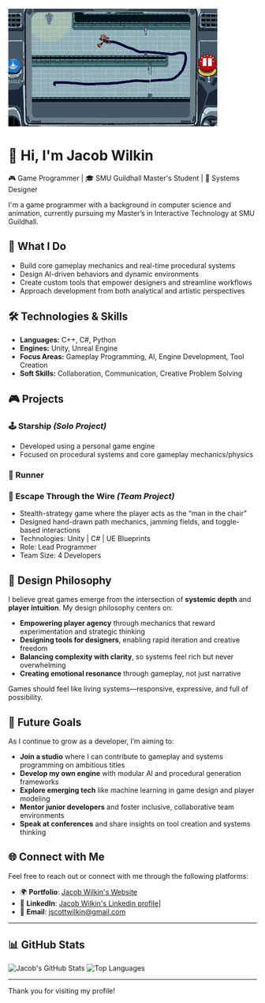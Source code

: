 ![Jacob Wilkin's Profile Banner](https://github.com/jswilkinSMU/jswilkinSMU/blob/main/escapettw%20(1).gif)

# 👋 Hi, I'm Jacob Wilkin

🎮 Game Programmer | 🎓 SMU Guildhall Master's Student | 🧠 Systems Designer

I'm a game programmer with a background in computer science and animation, currently pursuing my Master’s in Interactive Technology at SMU Guildhall.

## 🧠 What I Do

- Build core gameplay mechanics and real-time procedural systems
- Design AI-driven behaviors and dynamic environments
- Create custom tools that empower designers and streamline workflows
- Approach development from both analytical and artistic perspectives

## 🛠️ Technologies & Skills

- **Languages:** C++, C#, Python
- **Engines:** Unity, Unreal Engine
- **Focus Areas:** Gameplay Programming, AI, Engine Development, Tool Creation
- **Soft Skills:** Collaboration, Communication, Creative Problem Solving

## 🎮 Projects

### 🕹️ Starship *(Solo Project)*
- Developed using a personal game engine
- Focused on procedural systems and core gameplay mechanics/physics

### 🚀 Runner

### 🧠 Escape Through the Wire *(Team Project)*
- Stealth-strategy game where the player acts as the “man in the chair”
- Designed hand-drawn path mechanics, jamming fields, and toggle-based interactions
- Technologies: Unity | C# | UE Blueprints
- Role: Lead Programmer
- Team Size: 4 Developers

## 🎯 Design Philosophy

I believe great games emerge from the intersection of **systemic depth** and **player intuition**. My design philosophy centers on:

- **Empowering player agency** through mechanics that reward experimentation and strategic thinking
- **Designing tools for designers**, enabling rapid iteration and creative freedom
- **Balancing complexity with clarity**, so systems feel rich but never overwhelming
- **Creating emotional resonance** through gameplay, not just narrative

Games should feel like living systems—responsive, expressive, and full of possibility.

## 🚀 Future Goals

As I continue to grow as a developer, I’m aiming to:

- **Join a studio** where I can contribute to gameplay and systems programming on ambitious titles
- **Develop my own engine** with modular AI and procedural generation frameworks
- **Explore emerging tech** like machine learning in game design and player modeling
- **Mentor junior developers** and foster inclusive, collaborative team environments
- **Speak at conferences** and share insights on tool creation and systems thinking

## 🌐 Connect with Me

Feel free to reach out or connect with me through the following platforms:

- 🌍 **Portfolio**: [Jacob Wilkin's Website](https://sites.google.com/view/jacobwilkin/home)
- 💼 **LinkedIn**: [Jacob Wilkin's Linkedin profile](https://www.linkedin.com/in/jacob-wilkin-6ba91b231/)]
- 📧 **Email**: [jscottwilkin@gmail.com](mailto:jscottwilkin@gmail.com)

---

## 📊 GitHub Stats

![Jacob's GitHub Stats](https://github-readme-stats.vercel.app/api?username=jswilkinSMU&show_icons=true&theme=radical)
![Top Languages](https://github-readme-stats.vercel.app/api/top-langs/?username=jswilkinSMU&layout=compact&theme=radical)

---

Thank you for visiting my profile!
